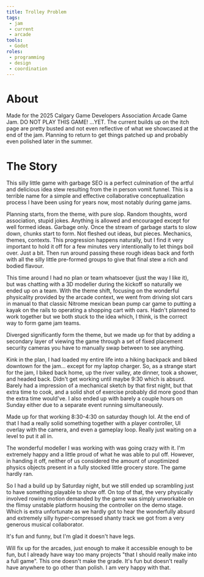```yaml
---
title: Trolley Problem
tags:
 - jam
 - current
 - arcade
tools:
 - Godot
roles:
 - programming
 - design
 - coordination
---
```


# About
Made for the 2025 Calgary Game Developers Association Arcade Game Jam.
DO NOT PLAY THIS GAME!
...YET.
The current builds up on the itch page are pretty busted and not even reflective of what we showcased at the end of the jam. Planning to return to get things patched up and probably even polished later in the summer.

# The Story
This silly little game with garbage SEO is a perfect culmination of the artful and delicious idea stew resulting from the in person vomit funnel. This is a terrible name for a simple and effective collaborative conceptualization process I have been using for years now, most notably during game jams.

Planning starts, from the theme, with pure slop. Random thoughts, word association, stupid jokes. Anything is allowed and encouraged except for well formed ideas. Garbage only. Once the stream of garbage starts to slow down, chunks start to form. Not fleshed out ideas, but pieces. Mechanics, themes, contexts. This progression happens naturally, but I find it very important to hold it off for a few minutes very intentionally to let things boil over. Just a bit. Then run around passing these rough ideas back and forth with all the silly little pre-formed groups to give that final stew a rich and bodied flavour.

This time around I had no plan or team whatsoever (just the way I like it), but was chatting with a 3D modeller during the kickoff so naturally we ended up on a team. With the theme shift, focusing on the wonderful physicality provided by the arcade context, we went from driving slot cars in manual to that classic Nitrome mexican bean pump car game to putting a kayak on the rails to operating a shopping cart with oars. Hadn't planned to work together but we both stuck to the idea which, I think, is the correct way to form game jam teams.

Diverged significantly form the theme, but we made up for that by adding a secondary layer of viewing the game through a set of fixed placement security cameras you have to manually swap between to see anything.

Kink in the plan, I had loaded my entire life into a hiking backpack and biked downtown for the jam... except for my laptop charger. So, as a strange start for the jam, I biked back home, up the river valley, ate dinner, took a shower, and headed back. Didn't get working until maybe 9:30 which is absurd. Barely had a impression of a mechanical sketch by that first night, but that extra time to cook, and a solid shot of exercise probably did more good than the extra time would've. I also ended up with barely a couple hours on Sunday either due to a separate event running simultaneously.

Made up for that working 8:30-4:30 on saturday though lol.
At the end of that I had a really solid something together with a player controller, UI overlay with the camera, and even a gameplay loop. Really just waiting on a level to put it all in.

The wonderful modeller I was working with was going crazy with it. I'm extremely happy and a little proud of what he was able to pul off. However, in handing it off, neither of us considered the amount of unoptimized physics objects present in a fully stocked little grocery store. The game hardly ran.

So I had a build up by Saturday night, but we still ended up scrambling just to have something playable to show off. On top of that, the very physically involved rowing motion demanded by the game was simply unworkable on the flimsy unstable platform housing the controller on the demo stage. Which is extra unfortunate as we hardly got to hear the wonderfully absurd and extremely silly hyper-compressed shanty track we got from a very generous musical collaborator.

It's fun and funny, but I'm glad it doesn't have legs.

Will fix up for the arcades, just enough to make it accessible enough to be fun, but I already have way too many projects "that I should really make into a full game". This one doesn't make the grade. It's fun but doesn't really have anywhere to go other than polish. I am very happy with that.